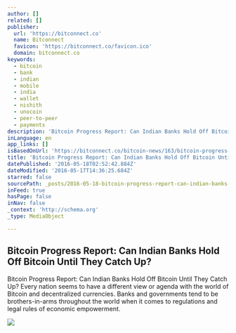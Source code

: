 ```yaml
---
author: []
related: []
publisher:
  url: 'https://bitconnect.co'
  name: Bitconnect
  favicon: 'https://bitconnect.co/favicon.ico'
  domain: bitconnect.co
keywords:
  - bitcoin
  - bank
  - indian
  - mobile
  - india
  - wallet
  - nishith
  - unocoin
  - peer-to-peer
  - payments
description: 'Bitcoin Progress Report: Can Indian Banks Hold Off Bitcoin Until They Catch Up? Every nation seems to have a different view or agenda with the world of Bitcoin and decentralized currencies. Banks and governments tend to be brothers-in-arms throughout the world when it comes to regulations and legal rules of economic empowerment.'
inLanguage: en
app_links: []
isBasedOnUrl: 'https://bitconnect.co/bitcoin-news/163/bitcoin-progress-report-can-indian-banks-hold-off-bitcoin-until-they-catch-up/'
title: 'Bitcoin Progress Report: Can Indian Banks Hold Off Bitcoin Until They Catch Up?'
datePublished: '2016-05-18T02:52:42.884Z'
dateModified: '2016-05-17T14:36:25.684Z'
starred: false
sourcePath: _posts/2016-05-18-bitcoin-progress-report-can-indian-banks-hold-off-bitcoin-u.md
inFeed: true
hasPage: false
inNav: false
_context: 'http://schema.org'
_type: MediaObject

---
```

<article style=""><h1>Bitcoin Progress Report: Can Indian Banks Hold Off Bitcoin Until They Catch Up?</h1><p>Bitcoin Progress Report: Can Indian Banks Hold Off Bitcoin Until They Catch Up? Every nation seems to have a different view or agenda with the world of Bitcoin and decentralized currencies. Banks and governments tend to be brothers-in-arms throughout the world when it comes to regulations and legal rules of economic empowerment.</p><img src="https://bitconnect.co//upload/image/bit_coin_new/49888926521463489600_YkdUKN4lTC.jpg" /></article>